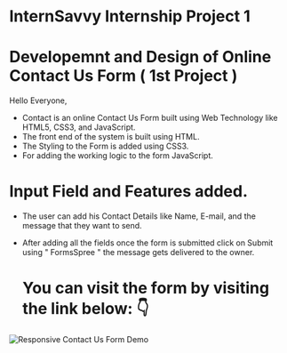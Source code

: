 # InternSavvy Internship Project 1

# Developemnt and Design of Online Contact Us Form ( 1st Project )

Hello Everyone,
- Contact is an online Contact Us Form built using Web Technology like HTML5, CSS3, and JavaScript.
- The front end of the system is built using HTML.
- The Styling to the Form is added using CSS3.
- For adding the working logic to the form JavaScript.


 # Input Field and Features added.
 - The user can add his Contact Details like Name, E-mail, and the message that they want to send.
 - After adding all the fields once the form is submitted click on Submit using " FormsSpree "
   the message gets delivered to the owner.

   # You can visit the form by visiting the link below: 👇

![Responsive Contact Us Form Demo](https://github.com/itssatyamsingh/InternSavy-Level1-Contact-Form/assets/98775158/9dccd9ec-0782-4672-b406-886b545fcf02)
